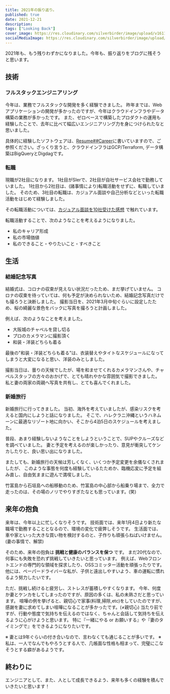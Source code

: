 ```yaml
---
title: 2021年の振り返り。
published: true
date: 2021-12-21
description: 
tags: ["Looking Back"]
cover_image: https://res.cloudinary.com/silverbirder/image/upload/v1611128736/silver-birder.github.io/assets/logo.png
socialMediaImage: https://res.cloudinary.com/silverbirder/image/upload/v1611128736/silver-birder.github.io/assets/logo.png
---
```


2021年も、もう残りわずかになりました。今年も、振り返りをブログに残そうと思います。

## 技術
### フルスタックエンジニアリング

今年は、業務でフルスタックな開発を多く経験できました。
昨年までは、Webアプリケーションの開発が多かったのですが、今年はクラウドインフラやデータ構築の業務が多かったです。
また、ゼロベースで構築したプロダクトの運用も経験したことで、去年に比べて幅広いエンジニアリング力を身につけられたなと思いました。

具体的に経験したソフトウェアは、[Resume##Career](../../resume/index.md)に書いていますので、ご参照ください。ざっくり言うと、クラウドインフラはGCP/Terraform, データ構築はBigQueryとDigdagです。

### 転職

現職が2社目になります。
1社目がSIerで、2社目が自社サービス会社で勤務していました。
1社目から2社目は、(諸事情により)転職活動をせずに、転職していました。
そのため、3社目の転職は、カジュアル面談や自己分析などといった転職活動をはじめて経験しました。

その転職活動については、[カジュアル面談を10社受けた感想](./my_feedback_after_taking_casual_interviews_with_10_companies_in_2_months.md) で触れています。

転職活動することで、次のようなことを考えるようになりました。

* 私のキャリア形成
* 私の市場価値
* 私のできること・やりたいこと・すべきこと

## 生活
### 結婚記念写真

結婚式は、コロナの収束が見えない状況だったため、まだ挙げていません。
コロナの収束を待っていては、何も予定が決められないため、結婚記念写真だけでも撮ろうと決断しました。
撮影当日を、2021年3月中旬ぐらいに設定したため、桜の綺麗な景色をバックに写真を撮ろうと計画しました。

例えば、次のようなことを考えました。

* 大阪城のチャペルを貸し切る
* プロのカメラマンに撮影頂く
* 和装・洋装どちらも着る

最後の"和装・洋装どちらも着る"は、衣装替えやタイトなスケジュールになってしまうと大変になると思い、洋装のみとしました。

撮影当日は、曇りの天候でしたが、場を和ませてくれるカメラマンさんや、チャペルスタッフの方々のおかげで、とても晴れやかな雰囲気で撮影できました。
私と妻の両家の両親へ写真を共有し、とても喜んでくれました。

### 新婚旅行

新婚旅行に行ってきました。
当初、海外を考えていましたが、感染リスクを考えると国内にしようと話になりました。
そこで、ハレクラニ沖縄というハネムーンに最適なリゾート地に向かい、そこから4泊5日のスケジュールを考えました。

普段、あまり経験しないようなことをしようということで、SUPやクルーズなどを調べていました。
妻と予定を考えるのが楽しかったり、意見が衝突してケンカしたりと、良い思い出になりました。

またしても、新婚旅行の天候は芳しくなく、いくつか予定変更を余儀なくされましたが、
このような事態を何度も経験しているたためか、臨機応変に予定を組み直し、自由気ままに遊んで満喫しました。

竹富島から石垣島への船移動のため、竹富島の中心部から船乗り場まで、全力で走ったのは、その場のノリでやりすぎたなとも思っています。(笑)

## 来年の抱負

来年は、今年以上に忙しくなりそうです。
技術面では、来年1月4日より新たな職場で勤務することとなるので、環境の変化で疲弊しそうです。
生活面では、車や家といった大きな買い物を検討するのと、子作りも頑張らねばいけません。(妻の事情で、解禁)

そのため、来年の抱負は **挑戦と健康のバランスを保つ** です。
まだ20代なので、何事にも失敗を恐れず挑戦していきたいと思っています。
例えば、Webフロントエンドの専門的な領域を探求したり、OSSコミッター活動を頑張ったりです。
他には、ペーパードライバーな私が、子供と遠出しやすいよう、車の運転に慣れるよう努力したいです。

ただ、挑戦し続けると疲労し、ストレスが蓄積しやすくなります。
今年、何度か妻とケンカをしてしまったのですが、原因の多くは、私の未熟さだと思っています。
喧嘩の例を挙げると、親切心で家事(料理,掃除,etc)をしていたのですが、感謝を妻に求めてしまい喧嘩になることが多かったです。(≠親切心)
当たり前ですが、行動や態度で気持ちを伝えるのではなく、ちゃんと会話して気持ちを伝えるように心がけようと思います。
特に『一緒にやる or お願いする』や『妻のタイミングで』をできるようになりたいです。

※ 妻とは9年ぐらいの付き合いなので、言わなくても通じることが多いです。
※ 私は、一人でなんでもやろうとする人で、几帳面な性格も相まって、完璧にこなそうとする癖があるようです。

## 終わりに

エンジニアとして、また、人として成長できるよう、来年も多くの経験を積んでいきたいと思います！